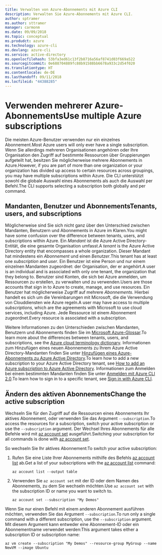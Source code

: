 ```yaml
---
title: Verwalten von Azure-Abonnements mit Azure CLI
description: Verwalten Sie Azure-Abonnements mit Azure CLI.
author: sptramer
ms.author: sttramer
manager: carmonm
ms.date: 09/09/2018
ms.topic: conceptual
ms.produdct: azure
ms.technology: azure-cli
ms.devlang: azure-cli
ms.service: active-directory
ms.openlocfilehash: 53bfa3ed61c13f2b8716a56af8741d03f669a522
ms.sourcegitcommit: 0e688704889fc88b91588bb6678a933c2d54f020
ms.translationtype: HT
ms.contentlocale: de-DE
ms.lasthandoff: 09/11/2018
ms.locfileid: "44388285"
---
```

# <a name="use-multiple-azure-subscriptions"></a><span data-ttu-id="3eaf6-103">Verwenden mehrerer Azure-Abonnements</span><span class="sxs-lookup"><span data-stu-id="3eaf6-103">Use multiple Azure subscriptions</span></span>

<span data-ttu-id="3eaf6-104">Die meisten Azure-Benutzer verwenden nur ein einzelnes Abonnement.</span><span class="sxs-lookup"><span data-stu-id="3eaf6-104">Most Azure users will only ever have a single subscription.</span></span> <span data-ttu-id="3eaf6-105">Wenn Sie allerdings mehreren Organisationen angehören oder Ihre Organisation den Zugriff auf bestimmte Ressourcen über Gruppierungen aufgeteilt hat, besitzen Sie möglicherweise mehrere Abonnements in Azure.</span><span class="sxs-lookup"><span data-stu-id="3eaf6-105">However, if you are part of more than one organization or your organization has divided up access to certain resources across groupings, you may have multiple subscriptions within Azure.</span></span> <span data-ttu-id="3eaf6-106">Die CLI unterstützt sowohl die globale Auswahl eines Abonnements als auch die Auswahl per Befehl.</span><span class="sxs-lookup"><span data-stu-id="3eaf6-106">The CLI supports selecting a subscription both globally and per command.</span></span>

## <a name="tenants-users-and-subscriptions"></a><span data-ttu-id="3eaf6-107">Mandanten, Benutzer und Abonnements</span><span class="sxs-lookup"><span data-stu-id="3eaf6-107">Tenants, users, and subscriptions</span></span>

<span data-ttu-id="3eaf6-108">Möglicherweise sind Sie sich nicht ganz über den Unterschied zwischen Mandanten, Benutzern und Abonnements in Azure im Klaren.</span><span class="sxs-lookup"><span data-stu-id="3eaf6-108">You might have some confusion over the difference between tenants, users, and subscriptions within Azure.</span></span> <span data-ttu-id="3eaf6-109">Ein _Mandant_ ist die Azure Active Directory-Entität, die eine gesamte Organisation umfasst.</span><span class="sxs-lookup"><span data-stu-id="3eaf6-109">A _tenant_ is the Azure Active Directory entity that encompasses a whole organization.</span></span> <span data-ttu-id="3eaf6-110">Dieser Mandant hat mindestens ein _Abonnement_ und einen _Benutzer_.</span><span class="sxs-lookup"><span data-stu-id="3eaf6-110">This tenant has at least one _subscription_ and _user_.</span></span> <span data-ttu-id="3eaf6-111">Ein Benutzer ist eine Person und nur einem einzelnen Mandanten zugeordnet: der Organisation, der er angehört.</span><span class="sxs-lookup"><span data-stu-id="3eaf6-111">A user is an individual and is associated with only one tenant, the organization that they belong to.</span></span> <span data-ttu-id="3eaf6-112">Benutzer sind Konten, die sich bei Azure anmelden, um Ressourcen zu erstellen, zu verwalten und zu verwenden.</span><span class="sxs-lookup"><span data-stu-id="3eaf6-112">Users are those accounts that sign in to Azure to create, manage, and use resources.</span></span>
<span data-ttu-id="3eaf6-113">Ein Benutzer hat möglicherweise Zugriff auf mehrere _Abonnements_. Hierbei handelt es sich um die Vereinbarungen mit Microsoft, die die Verwendung von Clouddiensten wie Azure regeln.</span><span class="sxs-lookup"><span data-stu-id="3eaf6-113">A user may have access to multiple _subscriptions_, which are the agreements with Microsoft to use cloud services, including Azure.</span></span> <span data-ttu-id="3eaf6-114">Jede Ressource ist einem Abonnement zugeordnet.</span><span class="sxs-lookup"><span data-stu-id="3eaf6-114">Every resource is associated with a subscription.</span></span>

<span data-ttu-id="3eaf6-115">Weitere Informationen zu den Unterschieden zwischen Mandanten, Benutzern und Abonnements finden Sie im [Microsoft Azure-Glossar](/azure/azure-glossary-cloud-terminology).</span><span class="sxs-lookup"><span data-stu-id="3eaf6-115">To learn more about the differences between tenants, users, and subscriptions, see the [Azure cloud terminology dictionary](/azure/azure-glossary-cloud-terminology).</span></span>  <span data-ttu-id="3eaf6-116">Informationen zum Hinzufügen eines neuen Abonnements zu Ihrem Azure Active Directory-Mandanten finden Sie unter [Hinzufügen eines Azure-Abonnements zu Azure Active Directory](/azure/active-directory/active-directory-how-subscriptions-associated-directory).</span><span class="sxs-lookup"><span data-stu-id="3eaf6-116">To learn how to add a new subscription to your Azure Active Directory tenant, see [How to add an Azure subscription to Azure Active Directory](/azure/active-directory/active-directory-how-subscriptions-associated-directory).</span></span>
<span data-ttu-id="3eaf6-117">Informationen zum Anmelden bei einem bestimmten Mandanten finden Sie unter [Anmelden mit Azure CLI 2.0](/cli/azure/authenticate-azure-cli).</span><span class="sxs-lookup"><span data-stu-id="3eaf6-117">To learn how to sign in to a specific tenant, see [Sign in with Azure CLI](/cli/azure/authenticate-azure-cli).</span></span>

## <a name="change-the-active-subscription"></a><span data-ttu-id="3eaf6-118">Ändern des aktiven Abonnements</span><span class="sxs-lookup"><span data-stu-id="3eaf6-118">Change the active subscription</span></span> 

<span data-ttu-id="3eaf6-119">Wechseln Sie für den Zugriff auf die Ressourcen eines Abonnements Ihr aktives Abonnement, oder verwenden Sie das Argument `--subscription`.</span><span class="sxs-lookup"><span data-stu-id="3eaf6-119">To access the resources for a subscription, switch your active subscription or use the `--subscription` argument.</span></span> <span data-ttu-id="3eaf6-120">Der Wechsel Ihres Abonnements für alle Befehle wird mit [az account set](/cli/azure/account#az-account-set) ausgeführt.</span><span class="sxs-lookup"><span data-stu-id="3eaf6-120">Switching your subscription for all commands is done with [az account set](/cli/azure/account#az-account-set).</span></span>

<span data-ttu-id="3eaf6-121">So wechseln Sie Ihr aktives Abonnement:</span><span class="sxs-lookup"><span data-stu-id="3eaf6-121">To switch your active subscription:</span></span>

1. <span data-ttu-id="3eaf6-122">Rufen Sie eine Liste Ihrer Abonnements mithilfe des Befehls [az account list](/cli/azure/account#az-account-list) ab.</span><span class="sxs-lookup"><span data-stu-id="3eaf6-122">Get a list of your subscriptions with the [az account list](/cli/azure/account#az-account-list) command:</span></span>

    ```azurecli-interactive
    az account list --output table
    ```
2. <span data-ttu-id="3eaf6-123">Verwenden Sie `az account set` mit der ID oder dem Namen des Abonnements, zu dem Sie wechseln möchten.</span><span class="sxs-lookup"><span data-stu-id="3eaf6-123">Use `az account set` with the subscription ID or name you want to switch to.</span></span>

    ```azurecli-interactive
    az account set --subscription "My Demos"
    ```

<span data-ttu-id="3eaf6-124">Wenn Sie nur einen Befehl mit einem anderen Abonnement ausführen möchten, verwenden Sie das Argument `--subscription`.</span><span class="sxs-lookup"><span data-stu-id="3eaf6-124">To run only a single command with a different subscription, use the `--subscription` argument.</span></span> <span data-ttu-id="3eaf6-125">Mit diesem Argument kann entweder eine Abonnement-ID oder ein Abonnementname verwendet werden:</span><span class="sxs-lookup"><span data-stu-id="3eaf6-125">This argument takes either a subscription ID or subscription name:</span></span>

```azurecli-interactive
az vm create --subscription "My Demos" --resource-group MyGroup --name NewVM --image Ubuntu
```
